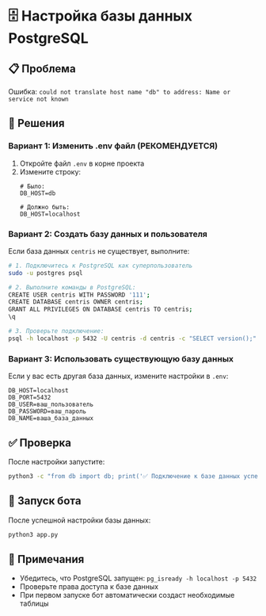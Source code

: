 # 🗄️ Настройка базы данных PostgreSQL

## 📋 Проблема
Ошибка: `could not translate host name "db" to address: Name or service not known`

## 🔧 Решения

### **Вариант 1: Изменить .env файл (РЕКОМЕНДУЕТСЯ)**

1. Откройте файл `.env` в корне проекта
2. Измените строку:
   ```env
   # Было:
   DB_HOST=db
   
   # Должно быть:
   DB_HOST=localhost
   ```

### **Вариант 2: Создать базу данных и пользователя**

Если база данных `centris` не существует, выполните:

```bash
# 1. Подключитесь к PostgreSQL как суперпользователь
sudo -u postgres psql

# 2. Выполните команды в PostgreSQL:
CREATE USER centris WITH PASSWORD '111';
CREATE DATABASE centris OWNER centris;
GRANT ALL PRIVILEGES ON DATABASE centris TO centris;
\q

# 3. Проверьте подключение:
psql -h localhost -p 5432 -U centris -d centris -c "SELECT version();"
```

### **Вариант 3: Использовать существующую базу данных**

Если у вас есть другая база данных, измените настройки в `.env`:

```env
DB_HOST=localhost
DB_PORT=5432
DB_USER=ваш_пользователь
DB_PASSWORD=ваш_пароль
DB_NAME=ваша_база_данных
```

## ✅ Проверка

После настройки запустите:

```bash
python3 -c "from db import db; print('✅ Подключение к базе данных успешно!')"
```

## 🚀 Запуск бота

После успешной настройки базы данных:

```bash
python3 app.py
```

## 📝 Примечания

- Убедитесь, что PostgreSQL запущен: `pg_isready -h localhost -p 5432`
- Проверьте права доступа к базе данных
- При первом запуске бот автоматически создаст необходимые таблицы
